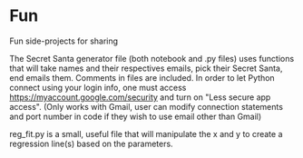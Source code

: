 # Fun
Fun side-projects for sharing

The Secret Santa generator file (both notebook and .py files) uses functions that will take names and their respectives emails, pick their Secret Santa, end emails them. Comments in files are included. In order to let Python connect using your login info, one must access https://myaccount.google.com/security and turn on "Less secure app access". (Only works with Gmail, user can modify connection statements and port number in code if they wish to use email other than Gmail)

reg_fit.py is a small, useful file that will manipulate the x and y to create a regression line(s) based on the parameters.
